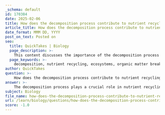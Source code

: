 ```yaml
---
_schema: default
id: 170384
date: 2025-02-06
title: How does the decomposition process contribute to nutrient recycling in ecosystems?
article_title: How does the decomposition process contribute to nutrient recycling in ecosystems?
date_format: MMM DD, YYYY
post_on_text: Posted on
seo:
  title: QuickTakes | Biology
  page_description: >-
    This content discusses the importance of the decomposition process in nutrient recycling within ecosystems, highlighting its role in breaking down organic matter, releasing essential nutrients, enhancing soil health, and maintaining ecosystem stability.
  page_keywords: >-
    decomposition, nutrient recycling, ecosystems, organic matter breakdown, microorganisms, carbon cycle, soil health, biodiversity, nutrient release, ecosystem stability
author: QuickTakes
question: >-
    How does the decomposition process contribute to nutrient recycling in ecosystems?
answer: >-
    The decomposition process plays a crucial role in nutrient recycling within ecosystems. Here’s how it contributes to this essential ecological function:\n\n1. **Breakdown of Organic Matter**: Decomposition involves the breakdown of dead plant and animal material by microorganisms, such as bacteria and fungi. This process transforms complex organic compounds into simpler substances, making nutrients available for uptake by living organisms.\n\n2. **Nutrient Release**: As decomposers break down organic matter, they release essential nutrients, including nitrogen, phosphorus, and potassium, back into the soil. These nutrients are vital for plant growth and contribute to soil fertility, supporting new life.\n\n3. **Carbon Recycling**: Decomposition also plays a significant role in the carbon cycle. During the breakdown of organic matter, carbon is released back into the atmosphere as carbon dioxide (CO₂). This CO₂ can then be utilized by plants during photosynthesis, creating a continuous cycle of carbon exchange between the atmosphere, biosphere, and geosphere.\n\n4. **Soil Health**: The process of decomposition enhances soil structure and health. The organic matter that remains after decomposition contributes to soil organic carbon, which improves soil aeration, water retention, and overall fertility. Healthy soils are crucial for sustaining plant life and, by extension, the entire ecosystem.\n\n5. **Preventing Waste Accumulation**: Decomposers prevent the accumulation of dead organic matter in ecosystems. By breaking down this material, they ensure that nutrients are recycled efficiently, maintaining the balance of ecosystems and promoting biodiversity.\n\n6. **Ecosystem Stability**: The activity of decomposers is essential for ecosystem stability. They help maintain the flow of nutrients and energy through the food web, supporting various life forms and contributing to the resilience of ecosystems against disturbances.\n\nIn summary, decomposition is a vital process that not only recycles nutrients but also supports the overall health and stability of ecosystems. By returning nutrients to the soil and facilitating carbon cycling, decomposition ensures that ecosystems can sustain life and adapt to changes in their environment.
subject: Biology
file_name: how-does-the-decomposition-process-contribute-to-nutrient-recycling-in-ecosystems.md
url: /learn/biology/questions/how-does-the-decomposition-process-contribute-to-nutrient-recycling-in-ecosystems
score: -1.0
---
```


&nbsp;